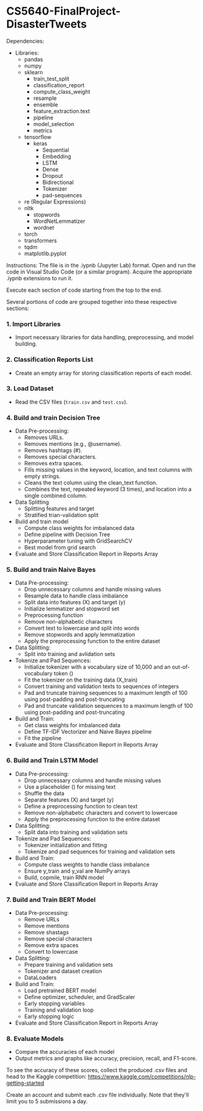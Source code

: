 # CS5640-FinalProject-DisasterTweets
Dependencies:
- Libraries:
  - pandas
  - numpy
  - sklearn
    - train_test_split
    - classification_report
    - compute_class_weight
    - resample
    - ensemble
    - feature_extraction.text
    - pipeline
    - model_selection
    - metrics
  - tensorflow
    - keras
      - Sequential
      - Embedding
      - LSTM
      - Dense
      - Dropout
      - Bidirectional
      - Tokenizer
      - pad-sequences
  - re (Regular Expressions)
  - nltk
    - stopwords
    - WordNetLemmatizer
    - wordnet
  - torch
  - transformers
  - tqdm
  - matplotlib.pyplot

Instructions: 
The file is in the .iypnb (Jupyter Lab) format. Open and run the code in Visual Studio Code (or a similar program). Acquire the appropriate .iypnb extensions to run it. 

Execute each section of code starting from the top to the end. 

Several portions of code are grouped together into these respective sections: 

### 1. **Import Libraries**
- Import necessary libraries for data handling, preprocessing, and model building.

### 2. **Classification Reports List**
- Create an empty array for storing classification reports of each model. 

### 3. **Load Dataset**
- Read the CSV files (`train.csv` and `test.csv`).

### 4. **Build and train Decision Tree**
- Data Pre-processing:
   - Removes URLs.
   - Removes mentions (e.g., @username).
   - Removes hashtags (#).
   - Removes special characters.
   - Removes extra spaces.
   - Fills missing values in the keyword, location, and text columns with empty strings.
   - Cleans the text column using the clean_text function.
   - Combines the text, repeated keyword (3 times), and location into a single combined column.
- Data Splitting
   - Splitting features and target
   - Stratified trian-validation split
- Build and train model
   - Compute class weights for imbalanced data  
   - Define pipeline with Decision Tree  
   - Hyperparameter tuning with GridSearchCV  
   - Best model from grid search
- Evaluate and Store Classification Report in Reports Array

### 5. **Build and train Naive Bayes**
- Data Pre-processing:
   - Drop unnecessary columns and handle missing values
   - Resample data to handle class imbalance
   - Split data into features (X) and target (y)
   - Initialize lemmatizer and stopword set
   - Preprocessing function
   - Remove non-alphabetic characters
   - Convert text to lowercase and split into words
   - Remove stopwords and apply lemmatization
   - Apply the preprocessing function to the entire dataset
- Data Splitting:
   - Split into training and avlidation sets
- Tokenize and Pad Sequences:
   - Initialize tokenizer with a vocabulary size of 10,000 and an out-of-vocabulary token (<OOV>)
   - Fit the tokenizer on the training data (X_train)
   - Convert training and validation texts to sequences of integers
   - Pad and truncate training sequences to a maximum length of 100 using post-padding and post-truncating
   - Pad and truncate validation sequences to a maximum length of 100 using post-padding and post-truncating
- Build and Train:
   - Get class weights for imbalanced data
   - Define TF-IDF Vectorizer and Naive Bayes pipeline
   - Fit the pipeline
- Evaluate and Store Classification Report in Reports Array

### 6. **Build and Train LSTM Model**
- Data Pre-processing:
   - Drop unnecessary columns and handle missing values
   - Use a placeholder (<missing>) for missing text
   - Shuffle the data
   - Separate features (X) and target (y)
   - Define a preprocessing function to clean text
   - Remove non-alphabetic characters and convert to lowercase
   - Apply the preprocessing function to the entire dataset
- Data Splitting:
   - Split data into training and validation sets
- Tokenize and Pad Sequences:
   - Tokenizer initialization and fitting
   - Tokenize and pad sequences for training and validation sets
- Build and Train:
   -  Compute class weights to handle class imbalance
   -  Ensure y_train and y_val are NumPy arrays
   -  Build, copmile, train RNN model
- Evaluate and Store Classification Report in Reports Array

### 7. **Build and Train BERT Model**
- Data Pre-processing:
   - Remove URLs
   - Remove mentions
   - Remove shastags
   - Remove special characters
   - Remove extra spaces
   - Convert to lowercase
- Data Splitting:
   - Prepare training and validation sets
   - Tokenizer and dataset creation
   - DataLoaders
- Build and Train:
   - Load pretrained BERT model
   - Define optimizer, scheduler, and GradScaler
   - Early stopping variables
   - Training and validation loop
   - Early stopping logic
- Evaluate and Store Classification Report in Reports Array

### 8. **Evaluate Models**
- Compare the accuracies of each model
- Output metrics and graphs like accuracy, precision, recall, and F1-score.

To see the accuracy of these scores, collect the produced .csv files and head to the Kaggle competition: 
https://www.kaggle.com/competitions/nlp-getting-started

Create an account and submit each .csv file individually. Note that they'll limit you to 5 submissions a day. 
